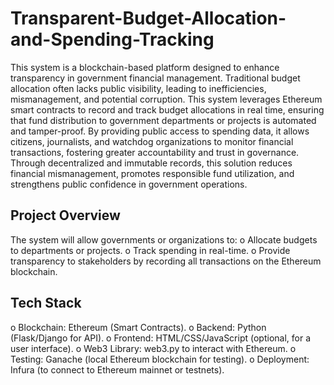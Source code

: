 # Transparent-Budget-Allocation-and-Spending-Tracking
This system is a blockchain-based platform designed to enhance transparency in government financial management. Traditional budget allocation often lacks public visibility, leading to inefficiencies, mismanagement, and potential corruption. This system leverages Ethereum smart contracts to record and track budget allocations in real time, ensuring that fund distribution to government departments or projects is automated and tamper-proof. By providing public access to spending data, it allows citizens, journalists, and watchdog organizations to monitor financial transactions, fostering greater accountability and trust in governance. Through decentralized and immutable records, this solution reduces financial mismanagement, promotes responsible fund utilization, and strengthens public confidence in government operations.

## Project Overview
The system will allow governments or organizations to:
o Allocate budgets to departments or projects.
o Track spending in real-time.
o Provide transparency to stakeholders by recording all transactions on the Ethereum blockchain.

## Tech Stack
o Blockchain: Ethereum (Smart Contracts).
o Backend: Python (Flask/Django for API).
o Frontend: HTML/CSS/JavaScript (optional, for a user interface).
o Web3 Library: web3.py to interact with Ethereum.
o Testing: Ganache (local Ethereum blockchain for testing).
o Deployment: Infura (to connect to Ethereum mainnet or testnets).
